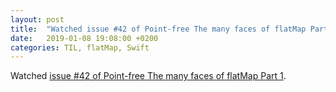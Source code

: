```yaml
---
layout: post
title:  "Watched issue #42 of Point-free The many faces of flatMap Part 1"
date:   2019-01-08 19:08:00 +0200
categories: TIL, flatMap, Swift
---
```

Watched [issue \#42 of Point-free The many faces of flatMap Part 1](https://www.pointfree.co/episodes/ep42-the-many-faces-of-flat-map-part-1).
